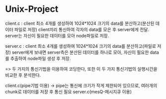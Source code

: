 # Unix-Project

client.c : client 최소 4개를 생성하여 1024*1024 크기의 data를 분산하고(분산된 데이터 파일로 저장) client끼리 통신하여 각자의 data를 모은 후 server에게 전달.
           server는 자신이 필요한 데이터를 모아 node파일로 저장.

server.c : client 최소 4개를 생성하여 1024*1024 크기의 data를 분산하고(파일로 저장) server에게 보내면 server측은 분산된 데이터를 하나로 모아, 자신이 필요한 data를 추출하여 node파일 생성 후 저장.

=> 두 가지의 통신기법을 이용하여 코딩한다, 또한 이 두 가지 통신기법의 실행시간을 비교한 후 분석한다.

client.c(pipe기법 이용) -> pipe는 통신에 크기가 작게 제한되어 있으므로, 여러개의 chunk로 데이터를 저장 후 통신 필요
server.c(mesQ-메시지큐 이용)
